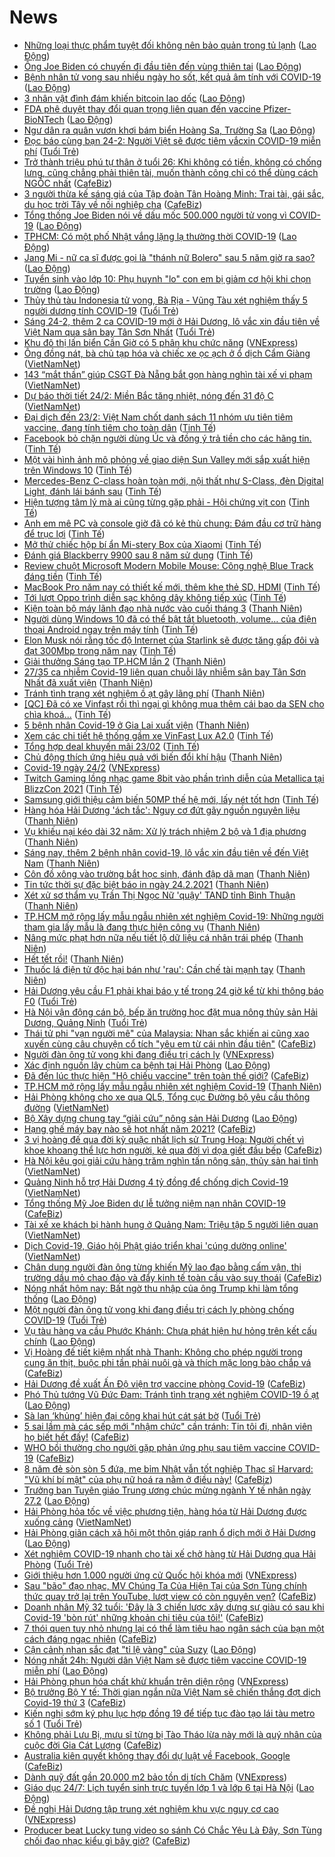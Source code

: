 # News

- [Những loại thực phẩm tuyệt đối không nên bảo quản trong tủ lạnh](https://laodong.vn/suc-khoe/nhung-loai-thuc-pham-tuyet-doi-khong-nen-bao-quan-trong-tu-lanh-882460.ldo) ([Lao Động](https://laodong.vn))
- [Ông Joe Biden có chuyến đi đầu tiên đến vùng thiên tai](https://laodong.vn/the-gioi/ong-joe-biden-co-chuyen-di-dau-tien-den-vung-thien-tai-883042.ldo) ([Lao Động](https://laodong.vn))
- [Bệnh nhân tử vong sau nhiều ngày ho sốt, kết quả âm tính với COVID-19](https://laodong.vn/xa-hoi/benh-nhan-tu-vong-sau-nhieu-ngay-ho-sot-ket-qua-am-tinh-voi-covid-19-883028.ldo) ([Lao Động](https://laodong.vn))
- [3 nhân vật đình đám khiến bitcoin lao dốc](https://laodong.vn/the-gioi/3-nhan-vat-dinh-dam-khien-bitcoin-lao-doc-883044.ldo) ([Lao Động](https://laodong.vn))
- [FDA phê duyệt thay đổi quan trọng liên quan đến vaccine Pfizer-BioNTech](https://laodong.vn/the-gioi/fda-phe-duyet-thay-doi-quan-trong-lien-quan-den-vaccine-pfizer-biontech-883043.ldo) ([Lao Động](https://laodong.vn))
- [Ngư dân ra quân vươn khơi bám biển Hoàng Sa, Trường Sa](https://laodong.vn/xa-hoi/ngu-dan-ra-quan-vuon-khoi-bam-bien-hoang-sa-truong-sa-882978.ldo) ([Lao Động](https://laodong.vn))
- [Đọc báo cùng bạn 24-2: Người Việt sẽ được tiêm vắcxin COVID-19 miễn phí](https://tuoitre.vn/doc-bao-cung-ban-24-2-nguoi-viet-se-duoc-tiem-vacxin-covid-19-mien-phi-20210224033823492.htm) ([Tuổi Trẻ](https://tuoitre.vn))
- [Trở thành triệu phú tự thân ở tuổi 26: Khi không có tiền, không có chống lưng, cũng chẳng phải thiên tài, muốn thành công chỉ có thể dùng cách NGỐC nhất](https://cafebiz.vn/tro-thanh-trieu-phu-tu-than-o-tuoi-26-khi-khong-co-tien-khong-co-chong-lung-cung-chang-phai-thien-tai-muon-thanh-cong-chi-co-the-dung-cach-ngoc-nhat-20210222190626459.chn) ([CafeBiz](https://cafebiz.vn))
- [3 người thừa kế sáng giá của Tập đoàn Tân Hoàng Minh: Trai tài, gái sắc, du học trời Tây về nối nghiệp cha](https://cafebiz.vn/3-nguoi-thua-ke-sang-gia-cua-tap-doan-tan-hoang-minh-trai-tai-gai-sac-20210222114421416.chn) ([CafeBiz](https://cafebiz.vn))
- [Tổng thống Joe Biden nói về dấu mốc 500.000 người tử vong vì COVID-19](https://laodong.vn/photo/tong-thong-joe-biden-noi-ve-dau-moc-500000-nguoi-tu-vong-vi-covid-19-882952.ldo) ([Lao Động](https://laodong.vn))
- [TPHCM: Có một phố Nhật vắng lặng lạ thường thời COVID-19](https://laodong.vn/photo/tphcm-co-mot-pho-nhat-vang-lang-la-thuong-thoi-covid-19-882898.ldo) ([Lao Động](https://laodong.vn))
- [Jang Mi - nữ ca sĩ được gọi là &quot;thánh nữ Bolero&quot; sau 5 năm giờ ra sao?](https://laodong.vn/photo/jang-mi-nu-ca-si-duoc-goi-la-thanh-nu-bolero-sau-5-nam-gio-ra-sao-882826.ldo) ([Lao Động](https://laodong.vn))
- [Tuyển sinh vào lớp 10: Phụ huynh &quot;lo&quot; con em bị giảm cơ hội khi chọn trường](https://laodong.vn/video/tuyen-sinh-vao-lop-10-phu-huynh-lo-con-em-bi-giam-co-hoi-khi-chon-truong-882985.ldo) ([Lao Động](https://laodong.vn))
- [Thủy thủ tàu Indonesia tử vong, Bà Rịa - Vũng Tàu xét nghiệm thấy 5 người dương tính COVID-19](https://tuoitre.vn/thuy-thu-tau-indonesia-tu-vong-ba-ria-vung-tau-xet-nghiem-thay-5-nguoi-duong-tinh-covid-19-20210224064512001.htm) ([Tuổi Trẻ](https://tuoitre.vn))
- [Sáng 24-2, thêm 2 ca COVID-19 mới ở Hải Dương,  lô vắc xin đầu tiên về Việt Nam qua sân bay Tân Sơn Nhất](https://tuoitre.vn/sang-nay-24-2-them-2-ca-covid-19-moi-o-hai-duong-vac-xin-sap-ve-toi-viet-nam-20210224061407998.htm) ([Tuổi Trẻ](https://tuoitre.vn))
- [Khu đô thị lấn biển Cần Giờ có 5 phân khu chức năng](https://vnexpress.net/khu-do-thi-lan-bien-can-gio-co-5-phan-khu-chuc-nang-4239225.html) ([VNExpress](https://vnexpress.net))
- [Ông đồng nát, bà chủ tạp hóa và chiếc xe ọc ạch ở ổ dịch Cẩm Giàng](http://vietnamnet.vn/vn/thoi-su/ong-dong-nat-ba-chu-tap-hoa-va-chiec-xe-oc-ach-o-o-dich-cam-giang-714914.html) ([VietNamNet](https://vietnamnet.vn))
- [143 “mắt thần” giúp CSGT Đà Nẵng bắt gọn hàng nghìn tài xế vi phạm](http://vietnamnet.vn/vn/thoi-su/143-mat-than-giup-csgt-da-nang-bat-gon-hang-nghin-tai-xe-vi-pham-714968.html) ([VietNamNet](https://vietnamnet.vn))
- [Dự báo thời tiết 24/2: Miền Bắc tăng nhiệt, nóng đến 31 độ C](http://vietnamnet.vn/vn/thoi-su/du-bao-thoi-tiet-24-2-mien-bac-tang-nhiet-nong-den-31-do-c-714955.html) ([VietNamNet](https://vietnamnet.vn))
- [Đại dịch đến 23/2: Việt Nam chốt danh sách 11 nhóm ưu tiên tiêm vaccine, đang tính tiêm cho toàn dân](https://tinhte.vn/thread/dai-dich-den-23-2-viet-nam-chot-danh-sach-11-nhom-uu-tien-tiem-vaccine-dang-tinh-tiem-cho-toan-dan.3281662/) ([Tinh Tế](https://tinhte.vn))
- [Facebook bỏ chặn người dùng Úc và đồng ý trả tiền cho các hãng tin.](https://tinhte.vn/thread/facebook-bo-chan-nguoi-dung-uc-va-dong-y-tra-tien-cho-cac-hang-tin.3281859/) ([Tinh Tế](https://tinhte.vn))
- [Một vài hình ảnh mô phỏng về giao diện Sun Valley mới sắp xuất hiện trên Windows 10](https://tinhte.vn/thread/mot-vai-hinh-anh-mo-phong-ve-giao-dien-sun-valley-moi-sap-xuat-hien-tren-windows-10.3281722/) ([Tinh Tế](https://tinhte.vn))
- [Mercedes-Benz C-class hoàn toàn mới, nội thất như S-Class, đèn Digital Light, đánh lái bánh sau](https://tinhte.vn/thread/mercedes-benz-c-class-hoan-toan-moi-noi-that-nhu-s-class-den-digital-light-danh-lai-banh-sau.3281740/) ([Tinh Tế](https://tinhte.vn))
- [Hiện tượng tâm lý mà ai cũng từng gặp phải - Hội chứng vịt con](https://tinhte.vn/thread/hien-tuong-tam-ly-ma-ai-cung-tung-gap-phai-hoi-chung-vit-con.3279977/) ([Tinh Tế](https://tinhte.vn))
- [Anh em mê PC và console giờ đã có kẻ thù chung: Đám đầu cơ trữ hàng để trục lợi](https://tinhte.vn/thread/anh-em-me-pc-va-console-gio-da-co-ke-thu-chung-dam-dau-co-tru-hang-de-truc-loi.3281619/) ([Tinh Tế](https://tinhte.vn))
- [Mở thử chiếc hộp bí ẩn Mi-stery Box của Xiaomi](https://tinhte.vn/thread/mo-thu-chiec-hop-bi-an-mi-stery-box-cua-xiaomi.3279884/) ([Tinh Tế](https://tinhte.vn))
- [Đánh giá Blackberry 9900 sau 8 năm sử dụng](https://tinhte.vn/thread/danh-gia-blackberry-9900-sau-8-nam-su-dung.3281391/) ([Tinh Tế](https://tinhte.vn))
- [Review chuột Microsoft Modern Mobile Mouse: Công nghệ Blue Track đáng tiền](https://tinhte.vn/thread/review-chuot-microsoft-modern-mobile-mouse-cong-nghe-blue-track-dang-tien.3279887/) ([Tinh Tế](https://tinhte.vn))
- [MacBook Pro năm nay có thiết kế mới, thêm khe thẻ SD, HDMI](https://tinhte.vn/thread/macbook-pro-nam-nay-co-thiet-ke-moi-them-khe-the-sd-hdmi.3281475/) ([Tinh Tế](https://tinhte.vn))
- [Tới lượt Oppo trình diễn sạc không dây không tiếp xúc](https://tinhte.vn/thread/toi-luot-oppo-trinh-dien-sac-khong-day-khong-tiep-xuc.3281467/) ([Tinh Tế](https://tinhte.vn))
- [Kiện toàn bộ máy lãnh đạo nhà nước vào cuối tháng 3](https://thanhnien.vn/thoi-su/kien-toan-bo-may-lanh-dao-nha-nuoc-vao-cuoi-thang-3-1345527.html) ([Thanh Niên](https://thanhnien.vn))
- [Người dùng Windows 10 đã có thể bật tắt bluetooth, volume… của điện thoại Android ngay trên máy tính](https://tinhte.vn/thread/nguoi-dung-windows-10-da-co-the-bat-tat-bluetooth-volume-cua-dien-thoai-android-ngay-tren-may-tinh.3281082/) ([Tinh Tế](https://tinhte.vn))
- [Elon Musk nói rằng tốc độ Internet của Starlink sẽ được tăng gấp đôi và đạt 300Mbp trong năm nay](https://tinhte.vn/thread/elon-musk-noi-rang-toc-do-internet-cua-starlink-se-duoc-tang-gap-doi-va-dat-300mbp-trong-nam-nay.3281502/) ([Tinh Tế](https://tinhte.vn))
- [Giải thưởng Sáng tạo TP.HCM lần 2](https://thanhnien.vn/thoi-su/giai-thuong-sang-tao-tphcm-lan-2-1345525.html) ([Thanh Niên](https://thanhnien.vn))
- [27/35 ca nhiễm Covid-19 liên quan chuỗi lây nhiễm sân bay Tân Sơn Nhất đã xuất viện](https://thanhnien.vn/thoi-su/2735-ca-nhiem-covid-19-lien-quan-chuoi-lay-nhiem-san-bay-tan-son-nhat-da-xuat-vien-1345521.html) ([Thanh Niên](https://thanhnien.vn))
- [Tránh tình trạng xét nghiệm ồ ạt gây lãng phí](https://thanhnien.vn/thoi-su/tranh-tinh-trang-xet-nghiem-o-at-gay-lang-phi-1345522.html) ([Thanh Niên](https://thanhnien.vn))
- [[QC] Đã có xe Vinfast rồi thì ngại gì không mua thêm cái bao da SEN cho chìa khoá...](https://tinhte.vn/thread/qc-da-co-xe-vinfast-roi-thi-ngai-gi-khong-mua-them-cai-bao-da-sen-cho-chia-khoa.3280076/) ([Tinh Tế](https://tinhte.vn))
- [5 bệnh nhân Covid-19 ở Gia Lai xuất viện](https://thanhnien.vn/thoi-su/5-benh-nhan-covid-19-o-gia-lai-xuat-vien-1345520.html) ([Thanh Niên](https://thanhnien.vn))
- [Xem các chi tiết hệ thống gầm xe VinFast Lux A2.0](https://tinhte.vn/thread/xem-cac-chi-tiet-he-thong-gam-xe-vinfast-lux-a2-0.3028301/) ([Tinh Tế](https://tinhte.vn))
- [Tổng hợp deal khuyến mãi 23/02](https://tinhte.vn/thread/tong-hop-deal-khuyen-mai-23-02.3281490/) ([Tinh Tế](https://tinhte.vn))
- [Chủ động thích ứng hiệu quả với biến đổi khí hậu](https://thanhnien.vn/thoi-su/chu-dong-thich-ung-hieu-qua-voi-bien-doi-khi-hau-1345524.html) ([Thanh Niên](https://thanhnien.vn))
- [Covid-19 ngày 24/2](https://vnexpress.net/covid-19-ngay-24-2-4239251.html) ([VNExpress](https://vnexpress.net))
- [Twitch Gaming lồng nhạc game 8bit vào phần trình diễn của Metallica tại BlizzCon 2021](https://tinhte.vn/thread/twitch-gaming-long-nhac-game-8bit-vao-phan-trinh-dien-cua-metallica-tai-blizzcon-2021.3281011/) ([Tinh Tế](https://tinhte.vn))
- [Samsung giới thiệu cảm biến 50MP thế hệ mới, lấy nét tốt hơn](https://tinhte.vn/thread/samsung-gioi-thieu-cam-bien-50mp-the-he-moi-lay-net-tot-hon.3281411/) ([Tinh Tế](https://tinhte.vn))
- [Hàng hóa Hải Dương 'ách tắc': Nguy cơ đứt gãy nguồn nguyên liệu](https://thanhnien.vn/thoi-su/hang-hoa-hai-duong-ach-tac-nguy-co-dut-gay-nguon-nguyen-lieu-1345523.html) ([Thanh Niên](https://thanhnien.vn))
- [Vụ khiếu nại kéo dài 32 năm: Xử lý trách nhiệm 2 bộ và 1 địa phương](https://thanhnien.vn/thoi-su/vu-khieu-nai-keo-dai-32-nam-xu-ly-trach-nhiem-2-bo-va-1-dia-phuong-1345270.html) ([Thanh Niên](https://thanhnien.vn))
- [Sáng nay, thêm 2 bệnh nhân covid-19, lô vắc xin đầu tiên về đến Việt Nam](https://thanhnien.vn/thoi-su/sang-nay-them-2-benh-nhan-covid-19-lo-vac-xin-dau-tien-ve-den-viet-nam-1345551.html) ([Thanh Niên](https://thanhnien.vn))
- [Côn đồ xông vào trường bắt học sinh, đánh đập dã man](https://thanhnien.vn/thoi-su/con-do-xong-vao-truong-bat-hoc-sinh-danh-dap-da-man-1345506.html) ([Thanh Niên](https://thanhnien.vn))
- [Tin tức thời sự đặc biệt báo in ngày 24.2.2021](https://thanhnien.vn/thoi-su/tin-tuc-thoi-su-dac-biet-bao-in-ngay-2422021-1345549.html) ([Thanh Niên](https://thanhnien.vn))
- [Xét xử sơ thẩm vụ Trần Thị Ngọc Nữ 'quậy' TAND tỉnh Bình Thuận](https://thanhnien.vn/thoi-su/xet-xu-so-tham-vu-tran-thi-ngoc-nu-quay-tand-tinh-binh-thuan-1345505.html) ([Thanh Niên](https://thanhnien.vn))
- [TP.HCM mở rộng lấy mẫu ngẫu nhiên xét nghiệm Covid-19: Những người tham gia lấy mẫu là đang thực hiện công vụ](https://thanhnien.vn/thoi-su/tphcm-mo-rong-lay-mau-ngau-nhien-xet-nghiem-covid-19-nhung-nguoi-tham-gia-lay-mau-la-dang-thuc-hien-cong-vu-1345519.html) ([Thanh Niên](https://thanhnien.vn))
- [Nâng mức phạt hơn nữa nếu tiết lộ dữ liệu cá nhân trái phép](https://thanhnien.vn/thoi-su/nang-muc-phat-hon-nua-neu-tiet-lo-du-lieu-ca-nhan-trai-phep-1345504.html) ([Thanh Niên](https://thanhnien.vn))
- [Hết tết rồi!](https://thanhnien.vn/blog-phong-vien/het-tet-roi-1345539.html) ([Thanh Niên](https://thanhnien.vn))
- [Thuốc lá điện tử độc hại bán như 'rau': Cần chế tài mạnh tay](https://thanhnien.vn/thoi-su/thuoc-la-dien-tu-doc-hai-ban-nhu-rau-can-che-tai-manh-tay-1345274.html) ([Thanh Niên](https://thanhnien.vn))
- [Hải Dương yêu cầu F1 phải khai báo y tế trong 24 giờ kể từ khi thông báo F0](https://tuoitre.vn/hai-duong-yeu-cau-f1-phai-khai-bao-y-te-trong-24-gio-ke-tu-khi-thong-bao-f0-20210223214556038.htm) ([Tuổi Trẻ](https://tuoitre.vn))
- [Hà Nội vận động cán bộ, bếp ăn trường học đặt mua nông thủy sản Hải Dương, Quảng Ninh](https://tuoitre.vn/ha-noi-van-dong-can-bo-bep-an-truong-hoc-dat-mua-nong-thuy-san-hai-duong-quang-ninh-20210223202004779.htm) ([Tuổi Trẻ](https://tuoitre.vn))
- [Thái tử phi "vạn người mê" của Malaysia: Nhan sắc khiến ai cũng xao xuyến cùng câu chuyện cổ tích "yêu em từ cái nhìn đầu tiên"](https://cafebiz.vn/thai-tu-phi-van-nguoi-me-cua-malaysia-nhan-sac-khien-ai-cung-xao-xuyen-cung-cau-chuyen-co-tich-yeu-em-tu-cai-nhin-dau-tien-20210223215340216.chn) ([CafeBiz](https://cafebiz.vn))
- [Người đàn ông tử vong khi đang điều trị cách ly](https://vnexpress.net/nguoi-dan-ong-tu-vong-khi-dang-dieu-tri-cach-ly-4239236.html) ([VNExpress](https://vnexpress.net))
- [Xác định nguồn lây chùm ca bệnh tại Hải Phòng](https://laodong.vn/xa-hoi/xac-dinh-nguon-lay-chum-ca-benh-tai-hai-phong-883020.ldo) ([Lao Động](https://laodong.vn))
- [Đã đến lúc thực hiện "Hộ chiếu vaccine" trên toàn thế giới?](https://cafebiz.vn/da-den-luc-thuc-hien-ho-chieu-vaccine-tren-toan-the-gioi-20210223194530115.chn) ([CafeBiz](https://cafebiz.vn))
- [TP.HCM mở rộng lấy mẫu ngẫu nhiên xét nghiệm Covid-19](https://thanhnien.vn/thoi-su/tphcm-mo-rong-lay-mau-ngau-nhien-xet-nghiem-covid-19-1345518.html) ([Thanh Niên](https://thanhnien.vn))
- [Hải Phòng không cho xe qua QL5, Tổng cục Đường bộ yêu cầu thông đường](http://vietnamnet.vn/vn/thoi-su/an-toan-giao-thong/hai-phong-khong-cho-xe-qua-ql5-tong-cuc-duong-bo-yeu-cau-thong-duong-714989.html) ([VietNamNet](https://vietnamnet.vn))
- [Bộ Xây dựng chung tay “giải cứu” nông sản Hải Dương](https://laodong.vn/xa-hoi/bo-xay-dung-chung-tay-giai-cuu-nong-san-hai-duong-883022.ldo) ([Lao Động](https://laodong.vn))
- [Hạng ghế máy bay nào sẽ hot nhất năm 2021?](https://cafebiz.vn/hang-ghe-may-bay-nao-se-hot-nhat-nam-2021-20210223194156853.chn) ([CafeBiz](https://cafebiz.vn))
- [3 vị hoàng đế qua đời kỳ quặc nhất lịch sử Trung Hoa: Người chết vì khoe khoang thể lực hơn người, kẻ qua đời vì dọa giết đầu bếp](https://cafebiz.vn/3-vi-hoang-de-qua-doi-ky-quac-nhat-lich-su-trung-hoa-nguoi-chet-vi-khoe-khoang-the-luc-hon-nguoi-ke-qua-doi-vi-doa-giet-dau-bep-20210223143805038.chn) ([CafeBiz](https://cafebiz.vn))
- [Hà Nội kêu gọi giải cứu hàng trăm nghìn tấn nông sản, thủy sản hai tỉnh](http://vietnamnet.vn/vn/thoi-su/ha-noi-keu-goi-giai-cuu-hang-tram-nghin-tan-nong-san-thuy-san-hai-tinh-714988.html) ([VietNamNet](https://vietnamnet.vn))
- [Quảng Ninh hỗ trợ Hải Dương 4 tỷ đồng để chống dịch Covid-19](http://vietnamnet.vn/vn/thoi-su/quang-ninh-ho-tro-hai-duong-4-ty-dong-de-chong-dich-covid-19-714990.html) ([VietNamNet](https://vietnamnet.vn))
- [Tổng thống Mỹ Joe Biden dự lễ tưởng niệm nạn nhân COVID-19](https://cafebiz.vn/tong-thong-my-joe-biden-du-le-tuong-niem-nan-nhan-covid-19-20210223184321293.chn) ([CafeBiz](https://cafebiz.vn))
- [Tài xế xe khách bị hành hung ở Quảng Nam: Triệu tập 5 người liên quan](http://vietnamnet.vn/vn/thoi-su/an-toan-giao-thong/tai-xe-xe-khach-bi-hanh-hung-o-quang-nam-trieu-tap-5-nguoi-lien-quan-714982.html) ([VietNamNet](https://vietnamnet.vn))
- [Dịch Covid-19, Giáo hội Phật giáo triển khai 'cúng dường online'](http://vietnamnet.vn/vn/thoi-su/dich-covid-19-giao-hoi-phat-giao-trien-khai-cung-duong-online-714961.html) ([VietNamNet](https://vietnamnet.vn))
- [Chân dung người đàn ông từng khiến Mỹ lao đao bằng cấm vận, thị trường dầu mỏ chao đảo và đẩy kinh tế toàn cầu vào suy thoái](https://cafebiz.vn/chan-dung-nguoi-dan-ong-tung-khien-my-lao-dao-bang-cam-van-thi-truong-dau-mo-chao-dao-va-day-kinh-te-toan-cau-vao-suy-thoai-20210223193537118.chn) ([CafeBiz](https://cafebiz.vn))
- [Nóng nhất hôm nay: Bất ngờ thu nhập của ông Trump khi làm tổng thống](https://laodong.vn/video-the-gioi/nong-nhat-hom-nay-bat-ngo-thu-nhap-cua-ong-trump-khi-lam-tong-thong-882946.ldo) ([Lao Động](https://laodong.vn))
- [Một người đàn ông tử vong khi đang điều trị cách ly phòng chống COVID-19](https://tuoitre.vn/mot-nguoi-dan-ong-tu-vong-khi-dang-dieu-tri-cach-ly-phong-chong-covid-19-20210223204243806.htm) ([Tuổi Trẻ](https://tuoitre.vn))
- [Vụ tàu hàng va cầu Phước Khánh: Chưa phát hiện hư hỏng trên kết cấu chính](https://laodong.vn/xa-hoi/vu-tau-hang-va-cau-phuoc-khanh-chua-phat-hien-hu-hong-tren-ket-cau-chinh-883017.ldo) ([Lao Động](https://laodong.vn))
- [Vị Hoàng đế tiết kiệm nhất nhà Thanh: Không cho phép người trong cung ăn thịt, buộc phi tần phải nuôi gà và thích mặc long bào chắp vá](https://cafebiz.vn/vi-hoang-de-tiet-kiem-nhat-nha-thanh-khong-cho-phep-nguoi-trong-cung-an-thit-buoc-phi-tan-phai-nuoi-ga-va-thich-mac-long-bao-chap-va-20210223193253436.chn) ([CafeBiz](https://cafebiz.vn))
- [Hải Dương đề xuất Ấn Độ viện trợ vaccine phòng Covid-19](https://cafebiz.vn/hai-duong-de-xuat-an-do-vien-tro-vaccine-phong-covid-19-20210223183715843.chn) ([CafeBiz](https://cafebiz.vn))
- [Phó Thủ tướng Vũ Đức Đam: Tránh tình trạng xét nghiệm COVID-19 ồ ạt](https://laodong.vn/y-te/pho-thu-tuong-vu-duc-dam-tranh-tinh-trang-xet-nghiem-covid-19-o-at-882962.ldo) ([Lao Động](https://laodong.vn))
- [Sà lan ‘khủng’ hiện đại công khai hút cát sát bờ](https://tuoitre.vn/sa-lan-khung-hien-dai-cong-khai-hut-cat-sat-bo-20210223183333658.htm) ([Tuổi Trẻ](https://tuoitre.vn))
- [5 sai lầm mà các sếp mới "nhậm chức" cần tránh: Tin tôi đi, nhân viên họ biết hết đấy!](https://cafebiz.vn/5-sai-lam-ma-cac-sep-moi-nham-chuc-can-tranh-tin-toi-di-nhan-vien-ho-biet-het-day-2021022316003995.chn) ([CafeBiz](https://cafebiz.vn))
- [WHO bồi thường cho người gặp phản ứng phụ sau tiêm vaccine COVID-19](https://cafebiz.vn/who-boi-thuong-cho-nguoi-gap-phan-ung-phu-sau-tiem-vaccine-covid-19-20210223184441532.chn) ([CafeBiz](https://cafebiz.vn))
- [8 năm đẻ sòn sòn 5 đứa, mẹ bỉm Nhật vẫn tốt nghiệp Thạc sĩ Harvard: "Vũ khí bí mật" của phụ nữ hoá ra nằm ở điều này!](https://cafebiz.vn/8-nam-de-son-son-5-dua-me-bim-nhat-van-tot-nghiep-thac-si-harvard-vu-khi-bi-mat-cua-phu-nu-hoa-ra-nam-o-dieu-nay-20210223193008312.chn) ([CafeBiz](https://cafebiz.vn))
- [Trưởng ban Tuyên giáo Trung ương chúc mừng ngành Y tế nhân ngày 27.2](https://laodong.vn/thoi-su/truong-ban-tuyen-giao-trung-uong-chuc-mung-nganh-y-te-nhan-ngay-272-882971.ldo) ([Lao Động](https://laodong.vn))
- [Hải Phòng hỏa tốc về việc phương tiện, hàng hóa từ Hải Dương được xuống cảng](http://vietnamnet.vn/vn/thoi-su/hai-phong-hoa-toc-ve-viec-phuong-tien-hang-hoa-tu-hai-duong-duoc-xuong-cang-714973.html) ([VietNamNet](https://vietnamnet.vn))
- [Hải Phòng giãn cách xã hội một thôn giáp ranh ổ dịch mới ở Hải Dương](https://laodong.vn/xa-hoi/hai-phong-gian-cach-xa-hoi-mot-thon-giap-ranh-o-dich-moi-o-hai-duong-883013.ldo) ([Lao Động](https://laodong.vn))
- [Xét nghiệm COVID-19 nhanh cho tài xế chở hàng từ Hải Dương qua Hải Phòng](https://tuoitre.vn/xet-nghiem-covid-19-nhanh-cho-tai-xe-cho-hang-tu-hai-duong-qua-hai-phong-20210223195300861.htm) ([Tuổi Trẻ](https://tuoitre.vn))
- [Giới thiệu hơn 1.000 người ứng cử Quốc hội khóa mới](https://vnexpress.net/gioi-thieu-hon-1-000-nguoi-ung-cu-quoc-hoi-khoa-moi-4239196.html) ([VNExpress](https://vnexpress.net))
- [Sau "bão" đạo nhạc, MV Chúng Ta Của Hiện Tại của Sơn Tùng chính thức quay trở lại trên YouTube, lượt view có còn nguyên vẹn?](https://cafebiz.vn/sau-bao-dao-nhac-mv-chung-ta-cua-hien-tai-cua-son-tung-chinh-thuc-quay-tro-lai-tren-youtube-luot-view-co-con-nguyen-ven-2021022320063699.chn) ([CafeBiz](https://cafebiz.vn))
- [Doanh nhân Mỹ 32 tuổi: 'Đây là 3 chiến lược xây dựng sự giàu có sau khi Covid-19 'bòn rút' những khoản chi tiêu của tôi!'](https://cafebiz.vn/doanh-nhan-my-32-tuoi-day-la-3-chien-luoc-xay-dung-su-giau-co-sau-khi-covid-19-bon-rut-nhung-khoan-chi-tieu-cua-toi-20210223193029096.chn) ([CafeBiz](https://cafebiz.vn))
- [7 thói quen tuy nhỏ nhưng lại có thể làm tiêu hao ngân sách của bạn một cách đáng ngạc nhiên](https://cafebiz.vn/7-thoi-quen-tuy-nho-nhung-lai-co-the-lam-tieu-hao-ngan-sach-cua-ban-mot-cach-dang-ngac-nhien-20210223155811575.chn) ([CafeBiz](https://cafebiz.vn))
- [Cận cảnh nhan sắc đạt &quot;tỉ lệ vàng&quot; của Suzy](https://laodong.vn/photo/can-canh-nhan-sac-dat-ti-le-vang-cua-suzy-882771.ldo) ([Lao Động](https://laodong.vn))
- [Nóng nhất 24h: Người dân Việt Nam sẽ được tiêm vaccine COVID-19 miễn phí](https://laodong.vn/video-thoi-su/nong-nhat-24h-nguoi-dan-viet-nam-se-duoc-tiem-vaccine-covid-19-mien-phi-882963.ldo) ([Lao Động](https://laodong.vn))
- [Hải Phòng phun hóa chất khử khuẩn trên diện rộng](https://vnexpress.net/hai-phong-phun-hoa-chat-khu-khuan-tren-dien-rong-4239208.html) ([VNExpress](https://vnexpress.net))
- [Bộ trưởng Bộ Y tế: Thời gian ngắn nữa Việt Nam sẽ chiến thắng đợt dịch Covid-19 thứ 3](https://cafebiz.vn/bo-truong-bo-y-te-thoi-gian-ngan-nua-viet-nam-se-chien-thang-dot-dich-covid-19-thu-3-20210223193910318.chn) ([CafeBiz](https://cafebiz.vn))
- [Kiến nghị sớm ký phụ lục hợp đồng 19 để tiếp tục đào tạo lái tàu metro số 1](https://tuoitre.vn/kien-nghi-som-ky-phu-luc-hop-dong-19-de-tiep-tuc-dao-tao-lai-tau-metro-so-1-20210223183853256.htm) ([Tuổi Trẻ](https://tuoitre.vn))
- [Không phải Lưu Bị, mưu sĩ từng bị Tào Tháo lừa này mới là quý nhân của cuộc đời Gia Cát Lượng](https://cafebiz.vn/khong-phai-luu-bi-muu-si-tung-bi-tao-thao-lua-nay-moi-la-quy-nhan-cua-cuoc-doi-gia-cat-luong-20210223143600879.chn) ([CafeBiz](https://cafebiz.vn))
- [Australia kiên quyết không thay đổi dự luật về Facebook, Google](https://cafebiz.vn/australia-kien-quyet-khong-thay-doi-du-luat-ve-facebook-google-20210223184146026.chn) ([CafeBiz](https://cafebiz.vn))
- [Dành quỹ đất gần 20.000 m2 bảo tồn di tích Chăm](https://vnexpress.net/danh-quy-dat-gan-20-000-m2-bao-ton-di-tich-cham-4239111.html) ([VNExpress](https://vnexpress.net))
- [Giáo dục 24/7: Lịch tuyển sinh trực tuyến lớp 1 và lớp 6 tại Hà Nội](https://laodong.vn/video-thoi-su/giao-duc-247-lich-tuyen-sinh-truc-tuyen-lop-1-va-lop-6-tai-ha-noi-882960.ldo) ([Lao Động](https://laodong.vn))
- [Đề nghị Hải Dương tập trung xét nghiệm khu vực nguy cơ cao](https://vnexpress.net/de-nghi-hai-duong-tap-trung-xet-nghiem-khu-vuc-nguy-co-cao-4239143.html) ([VNExpress](https://vnexpress.net))
- [Producer beat Lucky tung video so sánh Có Chắc Yêu Là Đây, Sơn Tùng chối đạo nhạc kiểu gì bây giờ?](https://cafebiz.vn/producer-beat-lucky-tung-video-so-sanh-co-chac-yeu-la-day-son-tung-choi-dao-nhac-kieu-gi-bay-gio-20210223191600076.chn) ([CafeBiz](https://cafebiz.vn))
